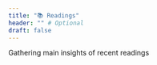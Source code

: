 ```yaml
---
title: "📚 Readings"
header: "" # Optional
draft: false
---
```


Gathering main insights of recent readings